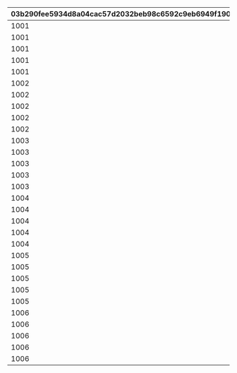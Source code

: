 |03b290fee5934d8a04cac57d2032beb98c6592c9eb6949f190a2e86e4ea1aab1|b4ee8de78369ef1371afdb9a660f7f8a5ff3a5451eb6e712762fe8de7b172667|1c9e9783d59d7f8bc5bef08c2efeb21a524def3dbf55f586c9cdf01a1a242917|220dd1fd05308e016058e15e583a418acb0889727ab6de978d36372325e47320|14b90a34e373c94e0a1e25dc19a2d84a48b06063c3b4a96cd25a2dc657fa4a8e|f0306363f59db87c5f2d6cef922402f295447cba113058724d1aa163bca8b43f|bb3a684b0873badaf69814605beaa9f3d2fd5a0e004ce282bd448f6513c3056a|9fa230fea55540ef3abac5958304008dadaf0d827f1f1c5aa9a80b89a9c20a3b|2737f7ce10e1b0425b90752ced08ea5e4a248cc6a54d230ab63dba74333c0592|1daf97f948bb4f115abb83d766995f2ef9d7df7fd48959a585b4801a0390e8ad|d1fd1dd80e6835dba1b6bd32d37a6fab8d81e5ff32e31ac612a5e11b5e0044a9|c4328e64776ddcb120af07fb64eddd27e0364a8bfbc1cd75348b87cb69f9c563|e06e416487677828d98414eeb66f1be81066d6858704a2865a019511b95733a4|85f82f4cf9c302c873f6593b4fd5c494752442500585058102a3b6c667f36fd5|c2a5aa8b6fa97c50a614f4477f76b0f1b85391a057fac1fc64c5f14b833f68b0|04c4a3ef58b51d5fffe94be75969e1a167d72d8b1c2aa88a44a6084b0fc4c11b|bb6da8df05d22b12a7ba8f646b5dc916a4a05c25e38da0eb4497c05d4421ecae|233e541ef61bbe720d8cf300f2e288b04276febb142003e3d321c8eb612397d6|
| --- | --- | --- | --- | --- | --- | --- | --- | --- | --- | --- | --- | --- | --- | --- | --- | --- | --- |
|1001|4|3|2|30|1|90005|150003|12|20004|300000|8|3|2|100|94002|8|91002|
|1001|4|3|2|30|2|90005|150004|12|140001|400000|60|3|4|150|94002|8|91002|
|1001|4|3|2|30|3|90005|150005|12|20004|500000|10|3|2|150|94002|8|91002|
|1001|4|3|2|30|4|90005|150006|12|140001|750000|90|3|4|200|94002|8|91002|
|1001|4|3|2|30|5|90005|150007|12|21951|1000000|1|3|2|200|94002|8|91002|
|1002|4|3|2|30|1|90005|150003|12|20004|300000|8|3|2|100|94002|8|91002|
|1002|4|3|2|30|2|90005|150004|12|140001|400000|60|3|4|150|94002|8|91002|
|1002|4|3|2|30|3|90005|150005|12|20004|500000|10|3|2|150|94002|8|91002|
|1002|4|3|2|30|4|90005|150006|12|140001|750000|90|3|4|200|94002|8|91002|
|1002|4|3|2|30|5|90005|150007|12|21951|1000000|1|3|2|200|94002|8|91002|
|1003|4|100|4|100|1|150004|150003|12|20004|300000|8|3|2|50|94002|8|91002|
|1003|4|5|2|50|2|90005|150005|12|140001|400000|60|3|4|100|94002|8|91002|
|1003|4|500000|12|50|3|94002|150006|0|20004|0|10|3|2|100|0|8|91002|
|1003|4|10|2|50|4|90005|150007|12|140001|750000|90|3|4|150|94002|8|91002|
|1003|4|1000000|12|50|5|94002|150008|0|21951|0|1|3|2|150|0|8|91002|
|1004|4|100|4|100|1|150004|150003|12|20004|300000|8|3|2|50|94002|8|91002|
|1004|4|5|2|50|2|90005|150005|12|140001|400000|60|3|4|100|94002|8|91002|
|1004|4|500000|12|50|3|94002|150006|0|20004|0|10|3|2|100|0|8|91002|
|1004|4|10|2|50|4|90005|150007|12|140001|750000|90|3|4|150|94002|8|91002|
|1004|4|1000000|12|50|5|94002|150008|0|21951|0|1|3|2|150|0|8|91002|
|1005|4|100|4|100|1|150004|150003|12|20004|300000|8|3|2|50|94002|8|91002|
|1005|4|5|2|50|2|90005|150005|12|140001|400000|60|3|4|100|94002|8|91002|
|1005|4|500000|12|50|3|94002|150006|0|20004|0|10|3|2|100|0|8|91002|
|1005|4|10|2|50|4|90005|150007|12|140001|750000|90|3|4|150|94002|8|91002|
|1005|4|1000000|12|50|5|94002|150008|0|21951|0|1|3|2|150|0|8|91002|
|1006|4|100|4|100|1|150005|150004|12|20004|300000|8|3|2|50|94002|8|91002|
|1006|4|5|2|50|2|90005|150006|12|140001|400000|60|3|4|100|94002|8|91002|
|1006|4|500000|12|50|3|94002|150007|0|20004|0|10|3|2|100|0|8|91002|
|1006|4|10|2|50|4|90005|150008|12|140001|750000|90|3|4|150|94002|8|91002|
|1006|4|1000000|12|50|5|94002|150009|0|21951|0|1|3|2|150|0|8|91002|
